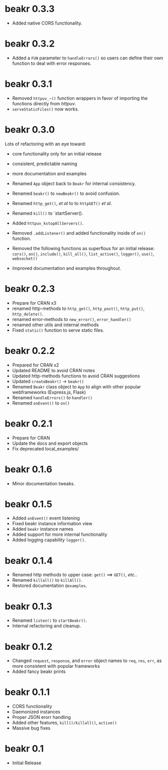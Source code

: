 # beakr 0.3.3 

* Added native CORS functionality.

# beakr 0.3.2

* Added a `FUN` parameter to `handleErrors()` so users can define their own 
function to deal with error responses.

# beakr 0.3.1

* Removed `httpuv_~()` function wrappers in favor of importing the functions 
directly from *httpuv*.
* `serveStaticFiles()` now works.

# beakr 0.3.0

Lots of refactoring with an eye toward:
 * core functionality only for an initial release
 * consistent, predictable naming
 * more documentation and examples

* Renamed `App` object back to `Beakr` for internal consistency.
* Renamed `beakr()` to `newBeakr()` to avoid confusion.
* Renamed `http_get()`, _et al_ to  to `httpGET()` _et al_.
* Renamed `kill()` to `startServer().
* Added `httpuv_kstopAllServers()`.
* Removed `.addListener()` and added functionality inside of `on()` function.
* Removed the following functions as superflous for an initial release:
`cors()`, `on()`, `include()`, `kill_all()`, `list_active()`, `logger()`, 
`use()`, `websocket()`
* Improved documentation and examples throughout.

# beakr 0.2.3

* Prepare for CRAN x3
* renamed http-methods to `http_get()`, `http_post()`, `http_put()`, `http_delete()`.
* renamed error-methods to `new_error()`, `error_handler()`
* renamed other utils and internal methods
* Fixed `static()` function to serve static files. 

# beakr 0.2.2

* Prepared for CRAN x2
* Updated README to avoid CRAN notes
* Updated http-methods functions to avoid CRAN suggestions
* Updated `createBeakr()` -> `beakr()` 
* Renamed `Beakr` class object to `App` to align with other popular webframeworks (Express.js, Flask)
* Renamed `handleErrors()` to `handler()`
* Renamed `onEvent()` to `on()`

# beakr 0.2.1 

* Prepare for CRAN
* Update the docs and export objects
* Fix deprecated local_examples/

# beakr 0.1.6

* Minor documentation tweaks.

# beakr 0.1.5 

* Added `onEvent()` event listening
* Fixed beakr instance information view
* Added `beakr` instance names
* Added support for more internal functionality 
* Added logging capability `logger()`.

# beakr 0.1.4

* Renamed http methods to upper case: `get()` ==> `GET()`, _etc._.
* Renamed `killall()` to `killAll()`.
* Restored documentation `@examples`.

# beakr 0.1.3

* Renamed `listen()` to `startBeakr()`.
* Internal refactoring and cleanup.

# beakr 0.1.2

* Changed `request`, `response`, and `error` object names to `req`, `res`, 
`err`, as more consistent with popular frameworks
* Added fancy beakr prints

# beakr 0.1.1

* CORS functionality
* Daemonized instances
* Proper JSON erorr handling
* Added other features, `kill()/killall()`, `active()`
* Massive bug fixes

# beakr 0.1

* Initial Release
